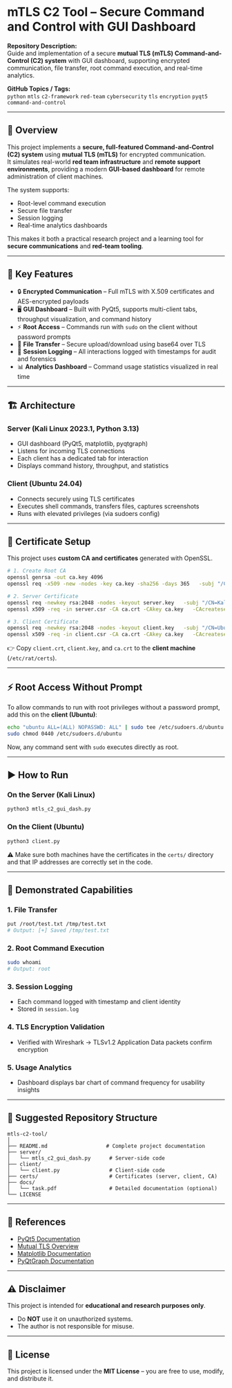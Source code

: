 # mTLS C2 Tool – Secure Command and Control with GUI Dashboard  

**Repository Description:**  
Guide and implementation of a secure **mutual TLS (mTLS) Command-and-Control (C2) system** with GUI dashboard, supporting encrypted communication, file transfer, root command execution, and real-time analytics.  

**GitHub Topics / Tags:**  
`python` `mtls` `c2-framework` `red-team` `cybersecurity` `tls` `encryption` `pyqt5` `command-and-control`  

---

## 📌 Overview  
This project implements a **secure, full-featured Command-and-Control (C2) system** using **mutual TLS (mTLS)** for encrypted communication.  
It simulates real-world **red team infrastructure** and **remote support environments**, providing a modern **GUI-based dashboard** for remote administration of client machines.  

The system supports:  
- Root-level command execution  
- Secure file transfer  
- Session logging  
- Real-time analytics dashboards  

This makes it both a practical research project and a learning tool for **secure communications** and **red-team tooling**.  

---

## 🚀 Key Features  
- 🔒 **Encrypted Communication** – Full mTLS with X.509 certificates and AES-encrypted payloads  
- 🖥 **GUI Dashboard** – Built with PyQt5, supports multi-client tabs, throughput visualization, and command history  
- ⚡ **Root Access** – Commands run with `sudo` on the client without password prompts  
- 📂 **File Transfer** – Secure upload/download using base64 over TLS  
- 📝 **Session Logging** – All interactions logged with timestamps for audit and forensics  
- 📊 **Analytics Dashboard** – Command usage statistics visualized in real time  

---

## 🏗 Architecture  

### Server (Kali Linux 2023.1, Python 3.13)  
- GUI dashboard (PyQt5, matplotlib, pyqtgraph)  
- Listens for incoming TLS connections  
- Each client has a dedicated tab for interaction  
- Displays command history, throughput, and statistics  

### Client (Ubuntu 24.04)  
- Connects securely using TLS certificates  
- Executes shell commands, transfers files, captures screenshots  
- Runs with elevated privileges (via sudoers config)  

---

## 🔑 Certificate Setup  

This project uses **custom CA and certificates** generated with OpenSSL.  

```bash
# 1. Create Root CA
openssl genrsa -out ca.key 4096
openssl req -x509 -new -nodes -key ca.key -sha256 -days 365   -subj "/CN=Kali-RootCA" -out ca.crt

# 2. Server Certificate
openssl req -newkey rsa:2048 -nodes -keyout server.key   -subj "/CN=KaliServer" -out server.csr
openssl x509 -req -in server.csr -CA ca.crt -CAkey ca.key   -CAcreateserial -out server.crt -days 365

# 3. Client Certificate
openssl req -newkey rsa:2048 -nodes -keyout client.key   -subj "/CN=UbuntuAgent" -out client.csr
openssl x509 -req -in client.csr -CA ca.crt -CAkey ca.key   -CAcreateserial -out client.crt -days 365
```

👉 Copy `client.crt`, `client.key`, and `ca.crt` to the **client machine** (`/etc/rat/certs`).  

---

## ⚡ Root Access Without Prompt  

To allow commands to run with root privileges without a password prompt, add this on the **client (Ubuntu)**:  

```bash
echo "ubuntu ALL=(ALL) NOPASSWD: ALL" | sudo tee /etc/sudoers.d/ubuntu
sudo chmod 0440 /etc/sudoers.d/ubuntu
```

Now, any command sent with `sudo` executes directly as root.  

---

## ▶️ How to Run  

### On the Server (Kali Linux)  
```bash
python3 mtls_c2_gui_dash.py
```

### On the Client (Ubuntu)  
```bash
python3 client.py
```

⚠️ Make sure both machines have the certificates in the `certs/` directory and that IP addresses are correctly set in the code.  

---

## 🧪 Demonstrated Capabilities  

### 1. File Transfer  
```bash
put /root/test.txt /tmp/test.txt
# Output: [+] Saved /tmp/test.txt
```

### 2. Root Command Execution  
```bash
sudo whoami
# Output: root
```

### 3. Session Logging  
- Each command logged with timestamp and client identity  
- Stored in `session.log`  

### 4. TLS Encryption Validation  
- Verified with Wireshark → TLSv1.2 Application Data packets confirm encryption  

### 5. Usage Analytics  
- Dashboard displays bar chart of command frequency for usability insights  

---

## 📂 Suggested Repository Structure  

```
mtls-c2-tool/
│
├── README.md                   # Complete project documentation
├── server/
│   └── mtls_c2_gui_dash.py      # Server-side code
├── client/
│   └── client.py                # Client-side code
├── certs/                       # Certificates (server, client, CA)
├── docs/
│   └── task.pdf                 # Detailed documentation (optional)
└── LICENSE
```

---

## 📖 References  
- [PyQt5 Documentation](https://pypi.org/project/PyQt5/)  
- [Mutual TLS Overview](https://www.cloudflare.com/learning/access-management/what-is-mutual-tls/)  
- [Matplotlib Documentation](https://matplotlib.org/stable/index.html)  
- [PyQtGraph Documentation](http://www.pyqtgraph.org/)  

---

## ⚠️ Disclaimer  
This project is intended for **educational and research purposes only**.  
- Do **NOT** use it on unauthorized systems.  
- The author is not responsible for misuse.  

---

## 📜 License  
This project is licensed under the **MIT License** – you are free to use, modify, and distribute it.  
